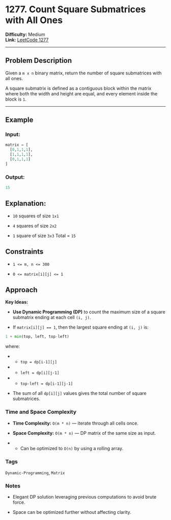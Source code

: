 # 1277. Count Square Submatrices with All Ones  

**Difficulty:** Medium  
**Link:** [LeetCode 1277](https://leetcode.com/problems/count-square-submatrices-with-all-ones/)  

---

## Problem Description  

Given a `m x n` binary matrix, return the number of square submatrices with all ones.  

A square submatrix is defined as a contiguous block within the matrix where both the width and height are equal, and every element inside the block is `1`.  

---

## Example  

### Input:  
```python
matrix = [
  [0,1,1,1],
  [1,1,1,1],
  [0,1,1,1]
]
```

### Output:
```python
15
```

## Explanation:

- `10` squares of size `1x1`

- `4` squares of size `2x2`

- `1` square of size `3x3`
Total = `15`

## Constraints

- `1 <= m, n <= 300`

- `0 <= matrix[i][j] <= 1`

## Approach

**Key Ideas:**

- **Use Dynamic Programming (DP)** to count the maximum size of a square submatrix ending at each cell `(i, j)`.

- If `matrix[i][j] == 1`, then the largest square ending at `(i, j)` is:

```python
1 + min(top, left, top-left)
```

where:

- - `top = dp[i-1][j]`

- - `left = dp[i][j-1]`

- -  `top-left = dp[i-1][j-1]`

- The sum of all `dp[i][j]` values gives the total number of square submatrices.

### Time and Space Complexity

- **Time Complexity:** `O(m * n)` — iterate through all cells once.

- **Space Complexity:** `O(m * n)` — DP matrix of the same size as input.

- - Can be optimized to `O(n)` by using a rolling array.

### Tags

`Dynamic-Programming`, `Matrix`

### Notes

- Elegant DP solution leveraging previous computations to avoid brute force.

- Space can be optimized further without affecting clarity.